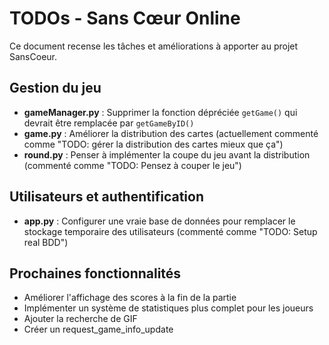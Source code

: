 # TODOs - Sans Cœur Online

Ce document recense les tâches et améliorations à apporter au projet SansCoeur.

## Gestion du jeu

- **gameManager.py** : Supprimer la fonction dépréciée `getGame()` qui devrait être remplacée par `getGameByID()`
- **game.py** : Améliorer la distribution des cartes (actuellement commenté comme "TODO: gérer la distribution des cartes mieux que ça")
- **round.py** : Penser à implémenter la coupe du jeu avant la distribution (commenté comme "TODO: Pensez à couper le jeu")

## Utilisateurs et authentification

- **app.py** : Configurer une vraie base de données pour remplacer le stockage temporaire des utilisateurs (commenté comme "TODO: Setup real BDD")

## Prochaines fonctionnalités

- Améliorer l'affichage des scores à la fin de la partie
- Implémenter un système de statistiques plus complet pour les joueurs
- Ajouter la recherche de GIF
- Créer un request_game_info_update
